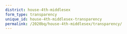 ```yaml
---
district: house-4th-middlesex
form_type: transparency
unique_id: house-4th-middlesex-transparency
permalink: /2020bq/house-4th-middlesex/transparency/
---
```

